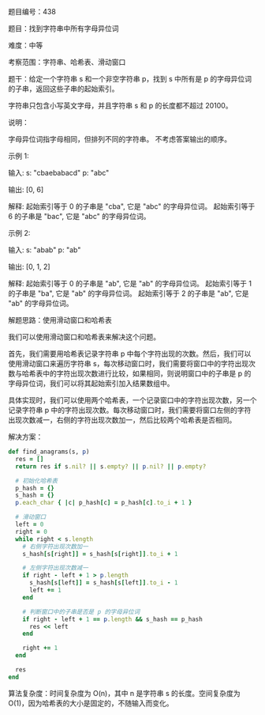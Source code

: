 题目编号：438

题目：找到字符串中所有字母异位词

难度：中等

考察范围：字符串、哈希表、滑动窗口

题干：给定一个字符串 s 和一个非空字符串 p，找到 s 中所有是 p 的字母异位词的子串，返回这些子串的起始索引。

字符串只包含小写英文字母，并且字符串 s 和 p 的长度都不超过 20100。

说明：

字母异位词指字母相同，但排列不同的字符串。
不考虑答案输出的顺序。

示例 1:

输入:
s: "cbaebabacd" p: "abc"

输出:
[0, 6]

解释:
起始索引等于 0 的子串是 "cba", 它是 "abc" 的字母异位词。
起始索引等于 6 的子串是 "bac", 它是 "abc" 的字母异位词。

示例 2:

输入:
s: "abab" p: "ab"

输出:
[0, 1, 2]

解释:
起始索引等于 0 的子串是 "ab", 它是 "ab" 的字母异位词。
起始索引等于 1 的子串是 "ba", 它是 "ab" 的字母异位词。
起始索引等于 2 的子串是 "ab", 它是 "ab" 的字母异位词。

解题思路：使用滑动窗口和哈希表

我们可以使用滑动窗口和哈希表来解决这个问题。

首先，我们需要用哈希表记录字符串 p 中每个字符出现的次数。然后，我们可以使用滑动窗口来遍历字符串 s，每次移动窗口时，我们需要将窗口中的字符出现次数与哈希表中的字符出现次数进行比较，如果相同，则说明窗口中的子串是 p 的字母异位词，我们可以将其起始索引加入结果数组中。

具体实现时，我们可以使用两个哈希表，一个记录窗口中的字符出现次数，另一个记录字符串 p 中的字符出现次数。每次移动窗口时，我们需要将窗口左侧的字符出现次数减一，右侧的字符出现次数加一，然后比较两个哈希表是否相同。

解决方案：

```ruby
def find_anagrams(s, p)
  res = []
  return res if s.nil? || s.empty? || p.nil? || p.empty?

  # 初始化哈希表
  p_hash = {}
  s_hash = {}
  p.each_char { |c| p_hash[c] = p_hash[c].to_i + 1 }

  # 滑动窗口
  left = 0
  right = 0
  while right < s.length
    # 右侧字符出现次数加一
    s_hash[s[right]] = s_hash[s[right]].to_i + 1

    # 左侧字符出现次数减一
    if right - left + 1 > p.length
      s_hash[s[left]] = s_hash[s[left]].to_i - 1
      left += 1
    end

    # 判断窗口中的子串是否是 p 的字母异位词
    if right - left + 1 == p.length && s_hash == p_hash
      res << left
    end

    right += 1
  end

  res
end
```

算法复杂度：时间复杂度为 O(n)，其中 n 是字符串 s 的长度。空间复杂度为 O(1)，因为哈希表的大小是固定的，不随输入而变化。